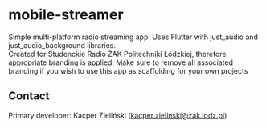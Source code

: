 # mobile-streamer

Simple multi-platform radio streaming app. Uses Flutter with just_audio and just_audio_background libraries.  
Created for Studenckie Radio ŻAK Politechniki Łódzkiej, therefore appropriate branding is applied. Make sure to remove all associated branding if you wish to use this app as scaffolding for your own projects

## Contact

Primary developer: Kacper Zieliński (kacper.zielinski@zak.lodz.pl)

